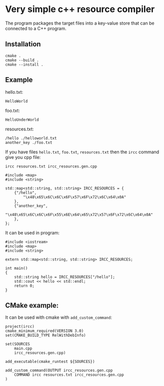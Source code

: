 # Very simple c++ resource compiler

The program packages the target files into a key-value store that can be connected to a C++ program.

## Installation
```
cmake .
cmake --build . 
cmake --install .
```

## Example 

hello.txt: 
```
HelloWorld
```

foo.txt: 
```
HelloUnderWorld
```

resources.txt: 
```
/hello ./helloworld.txt
another_key ./foo.txt
```

If you have files `hello.txt`, `foo.txt`, `resources.txt` then the `ircc` command give you cpp file:
```
ircc resources.txt ircc_resources.gen.cpp
``` 
``` 
#include <map>
#include <string>

std::map<std::string, std::string> IRCC_RESOURCES = {
	{"/hello",
		"\x48\x65\x6C\x6C\x6F\x57\x6F\x72\x6C\x64\x0A"
	},
	{"another_key",
		"\x48\x65\x6C\x6C\x6F\x55\x6E\x64\x65\x72\x57\x6F\x72\x6C\x64\x0A"
	},
};
```

It can be used in program:
```
#include <iostream>
#include <map>
#include <string>

extern std::map<std::string, std::string> IRCC_RESOURCES;

int main()
{
    std::string hello = IRCC_RESOURCES["/hello"];
    std::cout << hello << std::endl;
    return 0;
}
``` 

## CMake example:
It can be used with cmake with `add_custom_command`:

```
project(ircc)
cmake_minimum_required(VERSION 3.0)
set(CMAKE_BUILD_TYPE RelWithDebInfo)

set(SOURCES 
	main.cpp
    ircc_resources.gen.cpp)

add_executable(cmake_runtest ${SOURCES})

add_custom_command(OUTPUT ircc_resources.gen.cpp
    COMMAND ircc resources.txt ircc_resources.gen.cpp
)
```